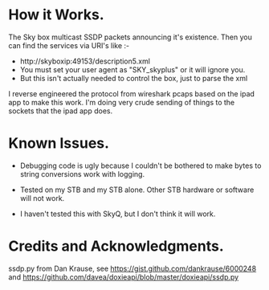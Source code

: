 How it Works.
=============

The Sky box multicast SSDP packets announcing it's existence. Then
you can find the services via URI's like :-

- http://skyboxip:49153/description5.xml
- You must set your user agent as "SKY_skyplus" or it will ignore you.
- But this isn't actually needed to control the box, just to parse
the xml 

I reverse engineered the protocol from wireshark pcaps based on the
ipad app to make this work. I'm doing very crude sending of things
to the sockets that the ipad app does.

Known Issues.
=============

- Debugging code is ugly because I couldn't be bothered to make
  bytes to string conversions work with logging.
  
- Tested on my STB and my STB alone. Other STB hardware or software
  will not work.
  
- I haven't tested this with SkyQ, but I don't think it will work.
  
Credits and Acknowledgments.
============================

ssdp.py from Dan Krause, see https://gist.github.com/dankrause/6000248
and https://github.com/davea/doxieapi/blob/master/doxieapi/ssdp.py
